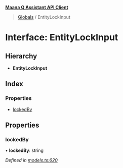 **[Maana Q Assistant API Client](../README.md)**

> [Globals](../README.md) / EntityLockInput

# Interface: EntityLockInput

## Hierarchy

* **EntityLockInput**

## Index

### Properties

* [lockedBy](entitylockinput.md#lockedby)

## Properties

### lockedBy

•  **lockedBy**: string

*Defined in [models.ts:620](https://github.com/maana-io/q-assistant-client/blob/2b2b176/src/models.ts#L620)*
